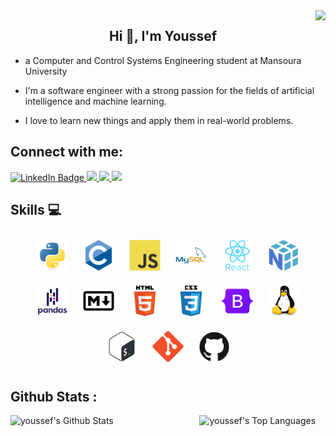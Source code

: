 <img align="right" src="https://media.giphy.com/media/1sgetPM00wWqJpVUTl/giphy.gif" height="300"/>

<h2 align="center">Hi 👋, I'm Youssef</h2>
 
- a Computer and Control Systems Engineering student at Mansoura University

- I'm a software engineer with a strong passion for the fields of artificial intelligence and machine learning.

- I love to learn new things and apply them in real-world problems.

## Connect with me:

<div id="badges">
  <a href="https://www.linkedin.com/in/youssef-yasser-ali/">
    <img src="https://img.shields.io/badge/LinkedIn-blue?style=for-the-badge&logo=linkedin&logoColor=white" alt="LinkedIn Badge"/>
  </a>
  <a href="mailto:yyasser849@gmail.com">
    <img src="https://img.shields.io/badge/Gmail-D14836?style=for-the-badge&logo=gmail&logoColor=white"/>
  </a>
    <a href="https://medium.com/@youssef-yasser-ali">
    <img src="https://img.shields.io/badge/-Medium-000?style=for-the-badge&logo=Medium&logoColor=white"/>
  </a>
  <a href="https://twitter.com/Us_Ef_">
    <img src="https://img.shields.io/badge/Twitter-1DA1F2?style=for-the-badge&logo=twitter&logoColor=white"/>
  </a>
</div>

## Skills 💻

<div align="center">

<img style="margin: 10px" src="https://raw.githubusercontent.com/devicons/devicon/1119b9f84c0290e0f0b38982099a2bd027a48bf1/icons/python/python-original.svg" alt="Python" height="50" />

<img style="margin: 10px" src="https://raw.githubusercontent.com/devicons/devicon/1119b9f84c0290e0f0b38982099a2bd027a48bf1/icons/c/c-original.svg" alt="C" height="50" />  
 
<img style="margin: 10px" src="https://raw.githubusercontent.com/devicons/devicon/1119b9f84c0290e0f0b38982099a2bd027a48bf1/icons/javascript/javascript-original.svg" alt="JavaScript" height="50" />

<img style="margin: 10px" src="https://raw.githubusercontent.com/devicons/devicon/1119b9f84c0290e0f0b38982099a2bd027a48bf1/icons/mysql/mysql-original-wordmark.svg" alt="MySQL" height="50" />

<img style="margin: 10px" src="https://raw.githubusercontent.com/devicons/devicon/1119b9f84c0290e0f0b38982099a2bd027a48bf1/icons/react/react-original-wordmark.svg" alt="React" height="50" />

<img style="margin: 10px" src="https://raw.githubusercontent.com/devicons/devicon/1119b9f84c0290e0f0b38982099a2bd027a48bf1/icons/numpy/numpy-original.svg" alt="Numpy" height="50" />

<img style = "margin:10px" src ="https://raw.githubusercontent.com/devicons/devicon/1119b9f84c0290e0f0b38982099a2bd027a48bf1/icons/pandas/pandas-original-wordmark.svg" alt ="pandas" height="50" >

<img style = "margin:10px" src ="https://raw.githubusercontent.com/devicons/devicon/1119b9f84c0290e0f0b38982099a2bd027a48bf1/icons/markdown/markdown-original.svg" alt ="pandas" height="50" >

<img style="margin: 10px" src="https://raw.githubusercontent.com/devicons/devicon/1119b9f84c0290e0f0b38982099a2bd027a48bf1/icons/html5/html5-original-wordmark.svg" alt="HTML5" height="50" />

<img style="margin: 10px" src="https://raw.githubusercontent.com/devicons/devicon/1119b9f84c0290e0f0b38982099a2bd027a48bf1/icons/css3/css3-original-wordmark.svg" alt="CSS3" height="50" />

<img style="margin: 10px" src="https://raw.githubusercontent.com/devicons/devicon/1119b9f84c0290e0f0b38982099a2bd027a48bf1/icons/bootstrap/bootstrap-original.svg" alt="Bootstrap" height="50" />

<img style="margin: 10px" src="https://raw.githubusercontent.com/devicons/devicon/1119b9f84c0290e0f0b38982099a2bd027a48bf1/icons/linux/linux-original.svg" alt="Linux" height="50" />

<img style="margin: 10px" src="https://raw.githubusercontent.com/devicons/devicon/1119b9f84c0290e0f0b38982099a2bd027a48bf1/icons/bash/bash-original.svg" alt="Bash" height="50" />

<img style="margin: 10px" src="https://raw.githubusercontent.com/devicons/devicon/1119b9f84c0290e0f0b38982099a2bd027a48bf1/icons/git/git-original.svg" alt="Git" height="50" />

<img style="margin: 10px" src="https://raw.githubusercontent.com/devicons/devicon/1119b9f84c0290e0f0b38982099a2bd027a48bf1/icons/github/github-original.svg" alt="GitHub" height="50" />

</div>

## Github Stats :





<img align="left" src="https://github-readme-stats.vercel.app/api?username=youssef-yasser-ali&show_icons=true&=true&title_color=fff&icon_color=79ff97&text_color=efefef&bg_color=24292e" alt="youssef's Github Stats" width="60%">
  
<img src="https://github-readme-stats.vercel.app/api/top-langs/?username=youssef-yasser-ali&show_icons=true&=true&title_color=fff&icon_color=79ff97&text_color=efefef&bg_color=24292e" width="37%" alt="youssef's Top Languages">

</div>
